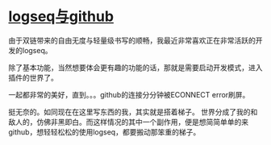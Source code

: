 # [logseq与github](https://github.com/gnimg/gitblog/issues/10)

由于双链带来的自由无度与轻量级书写的顺畅，我最近非常喜欢正在非常活跃的开发的logseq。

除了基本功能，当然想要体会更有趣的功能的话，那就是需要启动开发模式，进入插件的世界了。

一起都非常的美好，直到。。。github的连接分分钟被ECONNECT error刷屏。

挺无奈的。如同现在在这里写东西的我，其实就是搭着梯子。
世界分成了我的和敌人的，仿佛非黑即白。而这样情况的其中一个副作用，便是想简简单单的来github，想轻轻松松的使用logseq，都要搬动那笨重的梯子。